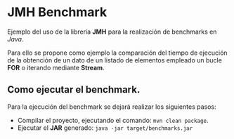 # JMH Benchmark

Ejemplo del uso de la librería **JMH** para la realización de benchmarks en *Java*. 

Para ello se propone como ejemplo la comparación del tiempo de ejecución de la obtención de un dato de un listado de elementos empleado un bucle **FOR** o iterando mediante **Stream**. 

## Como ejecutar el benchmark.

Para la ejecución del benchmark se dejará realizar los siguientes pasos:
* Compilar el proyecto, ejecutando el comando: `mvn clean package`.
* Ejecutar el **JAR** generado: `java -jar target/benchmarks.jar`